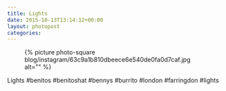 ```yaml
---
title: Lights
date: 2015-10-13T13:14:12+00:00
layout: photopost
categories:
---
```


<figure class="photo photo--square">
  {% picture photo-square blog/instagram/63c9a1b810dbeece6e540de0fa0d7caf.jpg alt="" %}
</figure>

Lights
#benitos #benitoshat #bennys #burrito #london #farringdon #lights
